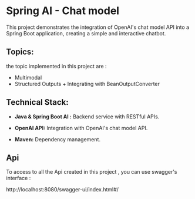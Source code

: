 # Spring AI - Chat model 
This project demonstrates the integration of OpenAI's chat model API into a Spring Boot application, creating a simple and interactive chatbot.

## Topics:
the topic implemented in this project are : 
- Multimodal
- Structured Outputs + Integrating with BeanOutputConverter

## Technical Stack:

- **Java & Spring Boot AI :** Backend service with RESTful APIs.

- **OpenAI API:** Integration with OpenAI's chat model API.

- **Maven:** Dependency management.

## Api 
To access to all the Api created in this project , you can use swagger's interface :

http://localhost:8080/swagger-ui/index.html#/